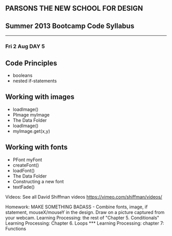 ## PARSONS THE NEW SCHOOL FOR DESIGN
## Summer 2013 Bootcamp Code Syllabus
-------------------------------------------------------------------

### Fri 2 Aug DAY 5
  
## Code Principles  
* booleans  
* nested if-statements  

## Working with images
* loadImage()  
* PImage myImage  
* The Data Folder
* loadImage()  
* myImage.get(x,y)  
  
## Working with fonts  
* PFont myFont  
* createFont()  
* loadFont()  
* The Data Folder
* Constructing a new font  
* textFade()  


Videos:
See all David Shiffman videos https://vimeo.com/shiffman/videos/

Homework:
MAKE SOMETHING BADASS - Combine fonts, image, if statement, mouseX/mouseY in the design. Draw on a picture captured from your webcam.
Learning Processing: the rest of "Chapter 5. Conditionals"
Learning Processing: Chapter 6. Loops
*** Learning Processing: chapter 7: Functions

